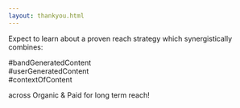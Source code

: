 ```yaml
---
layout: thankyou.html
---
```


<div class="ui vertical stripe segment vertical-segment-grey-color">
  <div class="ui center aligned text container">
  <div class="ui center aligned header">
          Expect to learn about a proven reach strategy which synergistically combines:
  </div>
  <p>#bandGeneratedContent
      <br>#userGeneratedContent
      <br>#contextOfContent
  </p>
  <div class="ui center aligned header">
      across Organic &amp; Paid for long term reach!
  </div>
</div>
</div>
